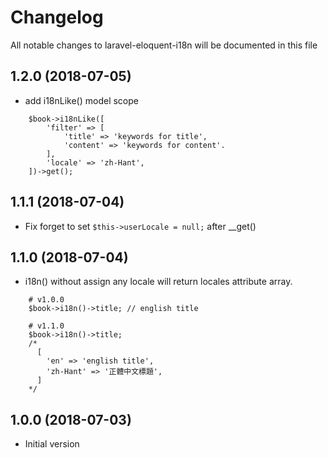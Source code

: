 # Changelog
All notable changes to laravel-eloquent-i18n will be documented in this file

## 1.2.0 (2018-07-05)
+ add i18nLike() model scope
```
    $book->i18nLike([
        'filter' => [
            'title' => 'keywords for title',
            'content' => 'keywords for content'.
        ],
        'locale' => 'zh-Hant',
    ])->get();
```

## 1.1.1 (2018-07-04)
+ Fix forget to set `$this->userLocale = null;` after __get()

## 1.1.0 (2018-07-04)
+ i18n() without assign any locale will return locales attribute array.
```
    # v1.0.0
    $book->i18n()->title; // english title
    
    # v1.1.0
    $book->i18n()->title; 
    /*
      [
        'en' => 'english title',
        'zh-Hant' => '正體中文標題',
      ]
    */
```
    
## 1.0.0 (2018-07-03)
+ Initial version